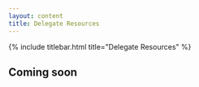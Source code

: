 ```yaml
---
layout: content
title: Delegate Resources
---
```


{% include titlebar.html title="Delegate Resources" %}

## Coming soon